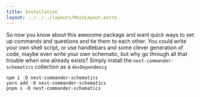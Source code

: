 ```yaml
---
title: Installation
layout: ../../../layouts/MainLayout.astro
---
```


So now you know about this awesome package and want quick ways to set up commands and questions and tie them to each other. You could write your own shell script, or use handlebars and some clever generation of code, maybe even write your own schematic, but why go through all that trouble when one already exists? Simply install the `nest-commander-schematics` collection as a `devDependency`

```shell
npm i -D nest-commander-schematics
yarn add -D nest-commander-schematics
pnpm i -D nest-commander-schematics
```
